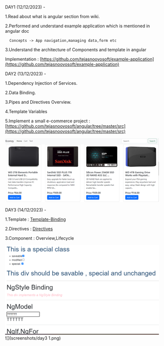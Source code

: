 DAY1 (12/12/2023) -

  1.Read about what is angular section from wiki. 

  2.Performed and understand example application which is mentioned in angular doc

	  Concepts -> App navigation,managing data,form etc 

  3.Understand the architecture of Components and template in angular

  Implementation :  [https://github.com/tejasnoovosoft/example-application](https://github.com/tejasnoovosoft/example-application)

DAY2 (13/12/2023) -
  
  1.Dependency Injection of Services. 
  
  2.Data Binding.  
  
  3.Pipes and Directives Overview. 
  
  4.Template Variables 
  
  5.Implement a small e-commerce project : [https://github.com/tejasnoovosoft/angular/tree/master/src](https://github.com/tejasnoovosoft/angular/tree/master/src)

  ![E-Commerce](screenshots/day2.png)

DAY3 (14/12/2023) - 

  1.Template : [Template-Binding](https://github.com/tejasnoovosoft/angular/tree/master/src/app/classstylebinding)

  2.Directives : [Directives](https://github.com/tejasnoovosoft/angular/tree/master/src/app/directives)

  3.Component : Overview,Lifecycle

  ![](screenshots/day3.png)
  ![](screenshots/day3 1.png)

